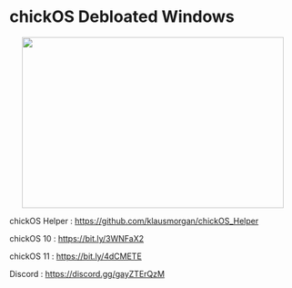 # chickOS Debloated Windows

<p align="center">
  <img width="460" height="300" src="https://i.imgur.com/nDYQHyd.png">
</p>

chickOS Helper : https://github.com/klausmorgan/chickOS_Helper

chickOS 10 : https://bit.ly/3WNFaX2

chickOS 11 : https://bit.ly/4dCMETE
                                       
Discord : https://discord.gg/gayZTErQzM

